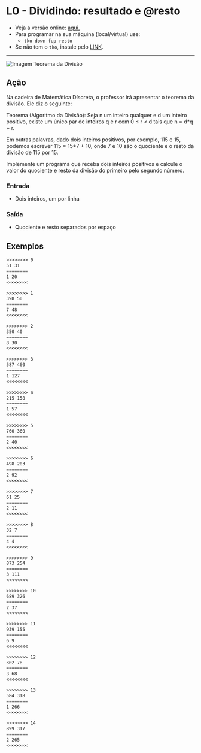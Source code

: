 # L0 - Dividindo: resultado e @resto

- Veja a versão online: [aqui.](https://github.com/qxcodefup/arcade/blob/master/base/resto/Readme.md)
- Para programar na sua máquina (local/virtual) use:
  - `tko down fup resto`
- Se não tem o `tko`, instale pelo [LINK](https://github.com/senapk/tko#tko).

---

![Imagem Teorema da Divisão](https://raw.githubusercontent.com/qxcodefup/arcade/master/base/resto/cover.png)

## Ação

Na cadeira de Matemática Díscreta, o professor irá apresentar o teorema da
divisão. Ele diz o seguinte:

Teorema (Algoritmo da Divisão): Seja n um inteiro qualquer e d um inteiro
positivo, existe um único par de inteiros q e r com 0 ≤ r < d tais que n =
d*q + r.

Em outras palavras, dado dois inteiros positivos, por exemplo, 115 e 15,
podemos escrever 115 = 15*7 + 10, onde 7 e 10 são o quociente e o resto da
divisão de 115 por 15.

Implemente um programa que receba dois inteiros positivos e calcule o valor do
quociente e resto da divisão do primeiro pelo segundo número.

### Entrada

- Dois inteiros, um por linha

### Saída

- Quociente e resto separados por espaço

## Exemplos

```txt
>>>>>>>> 0
51 31
========
1 20
<<<<<<<<

>>>>>>>> 1
398 50
========
7 48
<<<<<<<<

>>>>>>>> 2
350 40
========
8 30
<<<<<<<<

>>>>>>>> 3
587 460
========
1 127
<<<<<<<<

>>>>>>>> 4
215 158
========
1 57
<<<<<<<<

>>>>>>>> 5
760 360
========
2 40
<<<<<<<<

>>>>>>>> 6
498 203
========
2 92
<<<<<<<<

>>>>>>>> 7
61 25
========
2 11
<<<<<<<<

>>>>>>>> 8
32 7
========
4 4
<<<<<<<<

>>>>>>>> 9
873 254
========
3 111
<<<<<<<<

>>>>>>>> 10
689 326
========
2 37
<<<<<<<<

>>>>>>>> 11
939 155
========
6 9
<<<<<<<<

>>>>>>>> 12
302 78
========
3 68
<<<<<<<<

>>>>>>>> 13
584 318
========
1 266
<<<<<<<<

>>>>>>>> 14
899 317
========
2 265
<<<<<<<<
```
